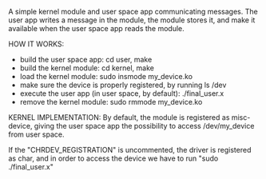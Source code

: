 A simple kernel module and user space app communicating messages.
The user app writes a message in the module, the module stores it,
and make it available when the user space app reads the module.

HOW IT WORKS:
- build the user space app: cd user, make
- build the kernel module: cd kernel, make
- load the kernel module: sudo insmode my_device.ko
- make sure the device is properly registered, by running ls /dev
- execute the user app (in user space, by default): ./final_user.x
- remove the kernel module: sudo rmmode my_device.ko

KERNEL IMPLEMENTATION:
By default, the module is registered as misc-device, giving the
user space app the possibility to access /dev/my_device from user space.

If the "CHRDEV_REGISTRATION" is uncommented, the driver is registered as
char, and in order to access the device we have to run "sudo ./final_user.x"
